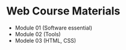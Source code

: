 # Web Course Materials

* Module 01 (Software essential)
* Module 02 (Tools)
* Modele 03 (HTML, CSS)